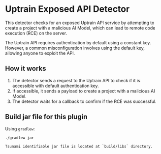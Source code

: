 # Uptrain Exposed API Detector

This detector checks for an exposed Uptrain API service by attempting to create a project with a malicious AI Model,
which can lead to remote code execution (RCE) on the server.

The Uptrain API requires authentication by default using a constant key. However, a common misconfiguration involves
using the default key, allowing anyone to exploit the API.

## How it works

1. The detector sends a request to the Uptrain API to check if it is accessible with default authentication key.
2. If accessible, it sends a payload to create a project with a malicious AI Model.
3. The detector waits for a callback to confirm if the RCE was successful.

## Build jar file for this plugin

Using `gradlew`:

```shell
./gradlew jar

Tsunami identifiable jar file is located at `build/libs` directory.

